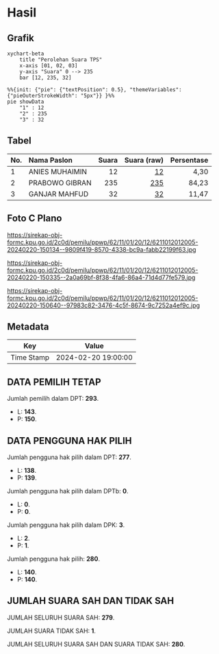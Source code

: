 # Hasil

## Grafik

```mermaid
xychart-beta
    title "Perolehan Suara TPS"
    x-axis [01, 02, 03]
    y-axis "Suara" 0 --> 235
    bar [12, 235, 32]
```

```mermaid
%%{init: {"pie": {"textPosition": 0.5}, "themeVariables": {"pieOuterStrokeWidth": "5px"}} }%%
pie showData
    "1" : 12
    "2" : 235
    "3" : 32
```

## Tabel

| No. | Nama Paslon    | Suara | Suara (raw) | Persentase |
|:--- |:-------------- | -----:| -----------:| ----------:|
| 1   | ANIES MUHAIMIN | 12    | [12][p-1]   | 4,30       |
| 2   | PRABOWO GIBRAN | 235   | [235][p-2]  | 84,23      |
| 3   | GANJAR MAHFUD  | 32    | [32][p-3]   | 11,47      |


[p-1]: https://github.com/gigit-pemilu/pemilu-2024-62-kalimantan-tengah/blob/main/pilpres/hitung-suara/sub/62-kalimantan-tengah/sub/11-pulang-pisau/sub/01-pandih-batu/sub/2012-gadabung/sub/005-tps/sub/paslon-1.txt
[p-2]: https://github.com/gigit-pemilu/pemilu-2024-62-kalimantan-tengah/blob/main/pilpres/hitung-suara/sub/62-kalimantan-tengah/sub/11-pulang-pisau/sub/01-pandih-batu/sub/2012-gadabung/sub/005-tps/sub/paslon-2.txt
[p-3]: https://github.com/gigit-pemilu/pemilu-2024-62-kalimantan-tengah/blob/main/pilpres/hitung-suara/sub/62-kalimantan-tengah/sub/11-pulang-pisau/sub/01-pandih-batu/sub/2012-gadabung/sub/005-tps/sub/paslon-3.txt

## Foto C Plano

https://sirekap-obj-formc.kpu.go.id/2c0d/pemilu/ppwp/62/11/01/20/12/6211012012005-20240220-150134--9809f419-8570-4338-bc9a-fabb22199f63.jpg

https://sirekap-obj-formc.kpu.go.id/2c0d/pemilu/ppwp/62/11/01/20/12/6211012012005-20240220-150335--2a0a69bf-8f38-4fa6-86a4-71d4d77fe579.jpg

https://sirekap-obj-formc.kpu.go.id/2c0d/pemilu/ppwp/62/11/01/20/12/6211012012005-20240220-150640--97983c82-3476-4c5f-8674-9c7252a4ef9c.jpg


## Metadata

| Key        | Value               |
| ---------- | ------------------- |
| Time Stamp | 2024-02-20 19:00:00 |


## DATA PEMILIH TETAP

Jumlah pemilih dalam DPT: **293**.
 * L: **143**.
 * P: **150**.

## DATA PENGGUNA HAK PILIH

Jumlah pengguna hak pilih dalam DPT: **277**.
 * L: **138**.
 * P: **139**.

Jumlah pengguna hak pilih dalam DPTb: **0**.
 * L: **0**.
 * P: **0**.

Jumlah pengguna hak pilih dalam DPK: **3**.
 * L: **2**.
 * P: **1**.

Jumlah pengguna hak pilih: **280**.
 * L: **140**.
 * P: **140**.

## JUMLAH SUARA SAH DAN TIDAK SAH

JUMLAH SELURUH SUARA SAH: **279**.

JUMLAH SUARA TIDAK SAH: **1**.

JUMLAH SELURUH SUARA SAH DAN SUARA TIDAK SAH: **280**.


